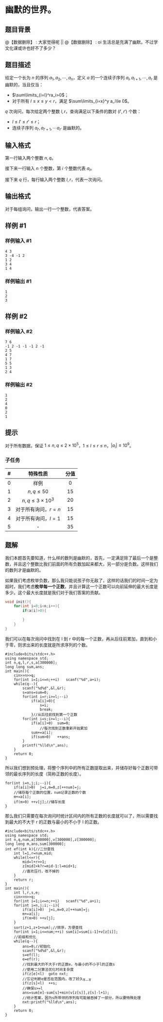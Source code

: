 # 幽默的世界。

## 题目背景

@【数据删除】 : 大家觉得呢 || @【数据删除】 : oi 生活总是充满了幽默。不过学文化课或许也好不了多少？

## 题目描述

给定一个长为 $n$ 的序列 $a_1,a_2,\cdots,a_n$，定义 $a$ 的一个连续子序列 $a_l,a_{l+1},\cdots,a_r$ 是幽默的，当且仅当：

- $\sum\limits_{i=l}^ra_i>0$；
- 对于所有 $l\le x\le y<r$，满足 $\sum\limits_{i=x}^y a_i\le 0$。

$q$ 次询问，每次给定两个整数 $l,r$，查询满足以下条件的数对 $(l',r')$ 个数：

- $l\le l'\le r'\le r$；
- 连续子序列 $a_{l'},a_{l'+1},\cdots a_{r'}$ 是幽默的。

## 输入格式

第一行输入两个整数 $n,q$。

接下来一行输入 $n$ 个整数，第 $i$ 个整数代表 $a_i$。

接下来 $q$ 行，每行输入两个整数 $l,r$，代表一次询问。

## 输出格式

对于每组询问，输出一行一个整数，代表答案。

## 样例 #1

### 样例输入 #1

```
4 3
3 -4 -1 2
1 2
3 4
1 4
```

### 样例输出 #1

```
1
2
3
```

## 样例 #2

### 样例输入 #2

```
7 6
-1 2 -1 -1 -1 2 -1
2 5
4 7
1 7
5 5
1 3
2 4
```

### 样例输出 #2

```
1
2
4
0
2
1
```

## 提示

对于所有数据，保证 $1\le n,q\le 2\times 10^5$，$1\le l\le r\le n$，$|a_i|\le 10^9$。

### 子任务

|  #  |         特殊性质          | 分值  |
| :-: | :-------------------: | :-: |
|  0  |          样例           |  0  |
|  1  |      $n,q\le 50$      | 15  |
|  2  | $n,q\le 3\times 10^3$ | 20  |
|  3  |     对于所有询问，$r=n$      | 15  |
|  4  |     对于所有询问，$l=1$      | 15  |
|  5  |           -           | 35  |
## 题解
我们本题首先要知道，什么样的数列是幽默的，首先，一定满足除了最后一个是整数，并且这个整数比我们前面的所有负数加起来都大，另一部分是负数。这样我们的数列才是幽默的。

如果我们考虑枚举负数，那么我只能说孩子你无敌了，这样的话我们的时间一定为超时，我们考虑**枚举每一个正数**，并且计算这一个正数可以向前延伸的最大长度是多少。这个最大长度就是我们对于我们答案的贡献。
```cpp
void init(){
	for(int i=0;i<n;i++){
		if(a[i]>0){
			
		}
	}
}
```
我们可以在每次询问中找到在 l 到 r 中的每一个正数，再从后往前累加，直到和小于零，则求出来的长度就是所求序列的个数。
```
#include<bits/stdc++.h>
using namespace std;
int n,q,l,r,s,a[300000];
long long sum,ans;
int main(){
	cin>>n>>q;
	for(int i=1;i<=n;++i)	scanf("%d",a+i);
	while(q--){
		scanf("%d%d",&l,&r);
		s=ans=sum=0;
		for(int i=r;i>=l;--i)
			if(a[i]>0){
				s=i;
				break;
			}//从后往前找到第一个正数
		for(int i=s;i>=l;--i){
			if(a[i]>0)	sum=0;
          		//每次找到正数重新开始累加
			sum+=a[i];
			if(sum>0)	++ans;
		}
		printf("%lld\n",ans);
	}
	return 0;
}
```
所以我们想到预处理，将整个序列中的所有正数提取出来，并储存好每个正数可带领的最长序列的长度（简称正数的长度）。
```
for(int i=n,j;i;--i){
	if(a[i]>0)	j=i,m=0,z[++num]=j;
	//储存每个正数的位置，num记录正数的个数
	m+=a[i];
	if(m>0)	++v[j];//储存长度
}
```

那么我们只需要在每次询问时统计区间内的所有正数的长度就可以了，所以需要找到最大的不大于 r 的正数与最小的不小于 l 的正数。
```
#include<bits/stdc++.h>
using namespace std;
int n,q,num,a[300000],v[300000],z[300000];
long long m,ans,sum[300000];
int ef(int k){//二分查找
	int l=1,r=num,mid;
	while(l<=r){
		mid=l+r>>1;
		z[mid]>k?r=mid-1:l=mid+1;
		//喜欢压行，改不掉的
	}
	return r;
}
int main(){
	int l,r,s,e;
	cin>>n>>q;
	for(int i=1;i<=n;++i)	scanf("%d",a+i);
	for(int i=n,j;i;--i){
		if(a[i]>0)	j=i,m=0,z[++num]=j;
		m+=a[i];
		if(m>0)	++v[j];
	}
	sort(z+1,z+1+num);//排序，方便查找
	for(int i=1;i<=num;++i)	sum[i]=sum[i-1]+v[z[i]];
	//前缀和优化
	while(q--){
		ans=0;//初始化
		scanf("%d%d",&l,&r);
		s=ef(l);
		e=ef(r);
		//找到最大的不大于r的正数e，与最小的不小于l的正数s
		//使用二分算法优化时间复杂度
		if(z[e]<l)	goto nxt;
		//忘记判断e是否在范围内，改了好久╥﹏╥
		if(z[s]<l)	++s;
		//确保s>=l
		ans=sum[e]-sum[s]+min(v[z[s]],z[s]-l+1);
		//统计答案，因为s所带领的序列有可能被吞掉了一部分，所以要特殊处理
		nxt:printf("%lld\n",ans);
	}
	return 0;
}
```
